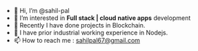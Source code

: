 - 👋 Hi, I’m @sahil-pal
- 👀 I’m interested in **Full stack | cloud native apps** development
- 🌱 Recently I have done projects in Blockchain.
- 🌱 I have prior industrial working experience in Nodejs.
- 📫 How to reach me : sahilpal67@gmail.com

<!---
sahil-pal/sahil-pal is a ✨ special ✨ repository because its `README.md` (this file) appears on your GitHub profile.
You can click the Preview link to take a look at your changes.
--->
